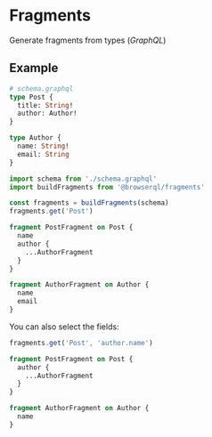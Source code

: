 # Fragments

Generate fragments from types (_GraphQL_)

## Example

```graphql
# schema.graphql
type Post {
  title: String!
  author: Author!
}

type Author {
  name: String!
  email: String
}
```

```javascript
import schema from './schema.graphql'
import buildFragments from '@browserql/fragments'

const fragments = buildFragments(schema)
fragments.get('Post')
```

```graphql
fragment PostFragment on Post {
  name
  author {
    ...AuthorFragment
  }
}

fragment AuthorFragment on Author {
  name
  email
}
```

You can also select the fields:

```javascript
fragments.get('Post', 'author.name')
```

```graphql
fragment PostFragment on Post {
  author {
    ...AuthorFragment
  }
}

fragment AuthorFragment on Author {
  name
}
```

